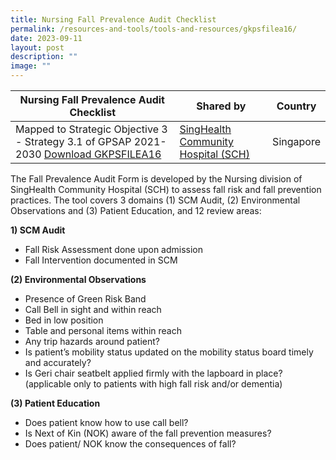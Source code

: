 ```yaml
---
title: Nursing Fall Prevalence Audit Checklist
permalink: /resources-and-tools/tools-and-resources/gkpsfilea16/
date: 2023-09-11
layout: post
description: ""
image: ""
---
```

|Nursing Fall Prevalence Audit Checklist| Shared by| Country |
| -------- | -------- | -------- |
| Mapped to Strategic Objective 3 - Strategy 3.1 of GPSAP 2021-2030 [Download GKPSFILEA16](/files/gkpsfilea16%20sch%20nursing%20fall%20prevalence%20audit%20checklist.pdf)    | [SingHealth Community Hospital (SCH)](https://www.singhealth.com.sg/SCH) | Singapore |

The Fall Prevalence Audit Form is developed by the Nursing division of SingHealth Community Hospital (SCH) to assess fall risk and fall prevention practices. The tool covers 3 domains (1) SCM Audit, (2) Environmental Observations and (3) Patient Education, and 12 review areas:

**1) SCM Audit**
* Fall Risk Assessment done upon admission
* Fall Intervention documented in SCM

**(2) Environmental Observations**
* Presence of Green Risk Band
* Call Bell in sight and within reach
* Bed in low position
* Table and personal items within reach
* Any trip hazards around patient?
* Is patient’s mobility status updated on the mobility status board timely and accurately?
* Is Geri chair seatbelt applied firmly with the lapboard in place? (applicable only to patients with high fall risk and/or dementia)

**(3) Patient Education**
* Does patient know how to use call bell?
* Is Next of Kin (NOK) aware of the fall prevention measures?
* Does patient/ NOK know the consequences of fall?

